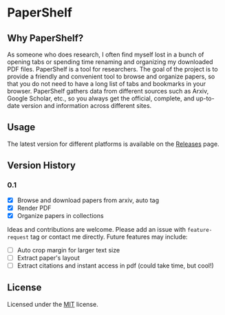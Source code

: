 # PaperShelf

## Why PaperShelf?

As someone who does research, I often find myself lost in a bunch of opening tabs or spending time renaming and organizing my downloaded PDF files. PaperShelf is a tool for researchers. The goal of the project is to provide a friendly and convenient tool to browse and organize papers, so that you do not need to have a long list of tabs and bookmarks in your browser. PaperShelf gathers data from different sources such as Arxiv, Google Scholar, etc., so you always get the official, complete, and up-to-date version and information across different sites.

## Usage

The latest version for different platforms is available on the [Releases](https://github.com/trungd/PaperShelf/releases) page.

## Version History

### 0.1

- [x] Browse and download papers from arxiv, auto tag
- [x] Render PDF
- [x] Organize papers in collections

Ideas and contributions are welcome. Please add an issue with `feature-request` tag or contact me directly. Future features may include:

- [ ] Auto crop margin for larger text size
- [ ] Extract paper's layout
- [ ] Extract citations and instant access in pdf (could take time, but cool!)

## License

Licensed under the [MIT](./LICENSE.md) license.
